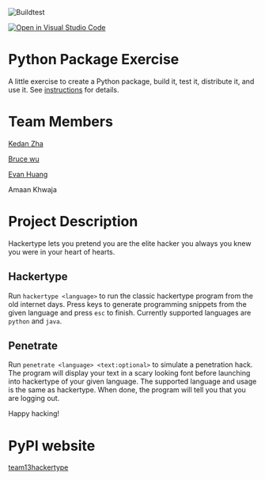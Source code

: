 ![Buildtest](https://github.com/software-students-fall2022/python-package-exercise-project-3-team-13/actions/workflows/build.yaml/badge.svg)

[![Open in Visual Studio Code](https://classroom.github.com/assets/open-in-vscode-c66648af7eb3fe8bc4f294546bfd86ef473780cde1dea487d3c4ff354943c9ae.svg)](https://classroom.github.com/online_ide?assignment_repo_id=9088681&assignment_repo_type=AssignmentRepo)
# Python Package Exercise

A little exercise to create a Python package, build it, test it, distribute it, and use it. See [instructions](./instructions.md) for details.

# Team Members

[Kedan Zha](https://github.com/Zackdan0227) 

[Bruce wu](https://github.com/bruce-x-wu)

[Evan Huang](https://github.com/EV9H)

Amaan Khwaja

# Project Description

Hackertype lets you pretend you are the elite hacker you always you knew you were in your heart of hearts.

## Hackertype

Run `hackertype <language>` to run the classic hackertype program from the old internet days. Press keys to generate programming snippets from the given language and press `esc` to finish. Currently supported languages are `python` and `java`.

## Penetrate

Run `penetrate <language> <text:optional>` to simulate a penetration hack. The program will display your text in a scary looking font before launching into hackertype of your given language. The supported language and usage is the same as hackertype. When done, the program will tell you that you are logging out.

Happy hacking!

# PyPI website
[team13hackertype](https://pypi.org/project/team13hackertype/0.0.7/)
